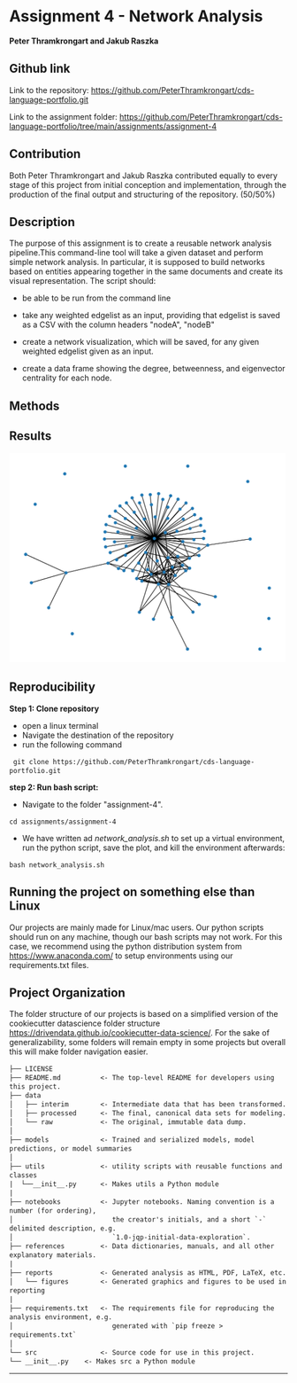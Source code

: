 Assignment 4 - Network Analysis
==============================
**Peter Thramkrongart and Jakub Raszka**

##	Github link

Link to the repository: https://github.com/PeterThramkrongart/cds-language-portfolio.git

Link to the assignment folder: https://github.com/PeterThramkrongart/cds-language-portfolio/tree/main/assignments/assignment-4

## Contribution

Both Peter Thramkrongart and Jakub Raszka contributed equally to every stage of this project from initial conception and implementation, through the production of the final output and structuring of the repository. (50/50%)

##  Description

The purpose of this assignment is to create a reusable network analysis pipeline.This command-line tool will take a given dataset and perform simple network analysis. In particular, it is supposed to build networks based on entities appearing together in the same documents and create its visual representation. The script should:

-  be able to be run from the command line

- take any weighted edgelist as an input, providing that edgelist is saved as a CSV with the column headers "nodeA", "nodeB"
- create a network visualization, which will be saved, for any given weighted edgelist given as an input.
- create a data frame showing the degree, betweenness, and eigenvector centrality for each node.

## Methods



## Results

<img src="./reports/figures/network_visualization.png" alt="Cropped Image" width="500"/>


## Reproducibility

**Step 1: Clone repository**  
- open a linux terminal
- Navigate the destination of the repository
- run the following command  
```console
 git clone https://github.com/PeterThramkrongart/cds-language-portfolio.git
``` 

**step 2: Run bash script:**  
- Navigate to the folder "assignment-4".  
```console
cd assignments/assignment-4
```  
- We have written ad _network_analysis.sh_ to set up a virtual environment, run the python script, save the plot, and kill the environment afterwards:  
```console
bash network_analysis.sh
```  

## Running the project on something else than Linux

Our projects are mainly made for Linux/mac users. Our python scripts should run on any machine, though our bash scripts may not work. For this case, we recommend using the python distribution system from https://www.anaconda.com/ to setup environments using our requirements.txt files.

Project Organization
------------
The folder structure of our projects is based on a simplified version of the cookiecutter datascience folder structure https://drivendata.github.io/cookiecutter-data-science/. For the sake of generalizability, some folders will remain empty in some projects but overall this will make folder navigation easier.


    ├── LICENSE
    ├── README.md          <- The top-level README for developers using this project.
    ├── data
    │   ├── interim        <- Intermediate data that has been transformed.
    │   ├── processed      <- The final, canonical data sets for modeling.
    │   └── raw            <- The original, immutable data dump.
    │
    ├── models             <- Trained and serialized models, model predictions, or model summaries
    │
    ├── utils              <- utility scripts with reusable functions and classes
    |  └──__init__.py      <- Makes utils a Python module
    |
    ├── notebooks          <- Jupyter notebooks. Naming convention is a number (for ordering),
    │                         the creator's initials, and a short `-` delimited description, e.g.
    │                         `1.0-jqp-initial-data-exploration`.
    ├── references         <- Data dictionaries, manuals, and all other explanatory materials.
    |
    ├── reports            <- Generated analysis as HTML, PDF, LaTeX, etc.
    │   └── figures        <- Generated graphics and figures to be used in reporting
    |
    ├── requirements.txt   <- The requirements file for reproducing the analysis environment, e.g.
    │                         generated with `pip freeze > requirements.txt`
    │
    └── src                <- Source code for use in this project.
    └── __init__.py    <- Makes src a Python module
--------

